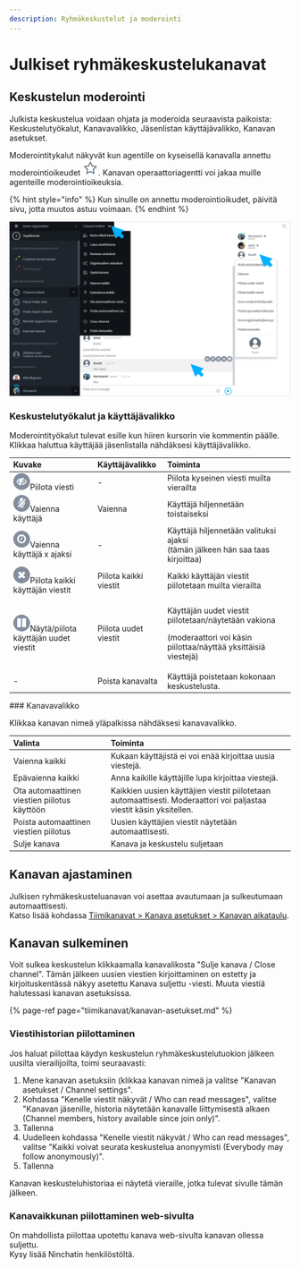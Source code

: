 ```yaml
---
description: Ryhmäkeskustelut ja moderointi
---
```


# Julkiset ryhmäkeskustelukanavat

## Keskustelun moderointi

Julkista keskustelua voidaan ohjata ja moderoida seuraavista paikoista: Keskustelutyökalut, Kanavavalikko, Jäsenlistan käyttäjävalikko, Kanavan asetukset.

Moderointitykalut näkyvät kun agentille on kyseisellä kanavalla annettu moderointioikeudet ![](.gitbook/assets/moderator.png). Kanavan operaattoriagentti voi jakaa muille agenteille moderointioikeuksia.

{% hint style="info" %}
Kun sinulle on annettu moderointioikudet, päivitä sivu, jotta muutos astuu voimaan.
{% endhint %}

![](.gitbook/assets/channel-embed-moderation.png)

### Keskustelutyökalut ja käyttäjävalikko

Moderointityökalut tulevat esille kun hiiren kursorin vie kommentin päälle.  Klikkaa haluttua käyttäjää jäsenlistalla nähdäksesi käyttäjävalikko.

<table>
  <thead>
    <tr>
      <th style="text-align:left">Kuvake</th>
      <th style="text-align:left">Käyttäjävalikko</th>
      <th style="text-align:left">Toiminta</th>
    </tr>
  </thead>
  <tbody>
    <tr>
      <td style="text-align:left">
        <img src=".gitbook/assets/mod1.png" alt/>Piilota viesti</td>
      <td style="text-align:left">-</td>
      <td style="text-align:left">Piilota kyseinen viesti muilta vierailta</td>
    </tr>
    <tr>
      <td style="text-align:left">
        <img src=".gitbook/assets/mod2.png" alt/>Vaienna käyttäjä</td>
      <td style="text-align:left">Vaienna</td>
      <td style="text-align:left">Käyttäjä hiljennetään toistaiseksi</td>
    </tr>
    <tr>
      <td style="text-align:left">
        <img src=".gitbook/assets/mod3.png" alt/>Vaienna käyttäjä x ajaksi</td>
      <td style="text-align:left">-</td>
      <td style="text-align:left">Käyttäjä hiljennetään valituksi ajaksi
        <br />(tämän jälkeen hän saa taas kirjoittaa)</td>
    </tr>
    <tr>
      <td style="text-align:left">
        <img src=".gitbook/assets/mod4.png" alt/>Piilota kaikki käyttäjän viestit</td>
      <td style="text-align:left">Piilota kaikki viestit</td>
      <td style="text-align:left">Kaikki käyttäjän viestit piilotetaan muilta vierailta</td>
    </tr>
    <tr>
      <td style="text-align:left">
        <img src=".gitbook/assets/mod5.png" alt/>Näytä/piilota käyttäjän uudet viestit</td>
      <td style="text-align:left">Piilota uudet viestit</td>
      <td style="text-align:left">
        <p>Käyttäjän uudet viestit piilotetaan/näytetään vakiona</p>
        <p>(moderaattori voi käsin piilottaa/näyttää yksittäisiä viestejä)</p>
      </td>
    </tr>
    <tr>
      <td style="text-align:left">-</td>
      <td style="text-align:left">Poista kanavalta</td>
      <td style="text-align:left">Käyttäjä poistetaan kokonaan keskustelusta.</td>
    </tr>
  </tbody>
</table>### Kanavavalikko

Klikkaa kanavan nimeä yläpalkissa nähdäksesi kanavavalikko.

| Valinta | Toiminta |
| :--- | :--- |
| Vaienna kaikki | Kukaan käyttäjistä ei voi enää kirjoittaa uusia viestejä. |
| Epävaienna kaikki | Anna kaikille käyttäjille lupa kirjoittaa viestejä. |
| Ota automaattinen viestien piilotus käyttöön | Kaikkien uusien käyttäjien viestit piilotetaan automaattisesti. Moderaattori voi paljastaa viestit käsin yksitellen. |
| Poista automaattinen viestien piilotus | Uusien käyttäjien viestit näytetään automaattisesti.  |
| Sulje kanava | Kanava ja keskustelu suljetaan |

## Kanavan ajastaminen

Julkisen ryhmäkeskusteluanavan voi asettaa avautumaan ja sulkeutumaan automaattisesti.  
Katso lisää kohdassa [Tiimikanavat &gt; Kanava asetukset &gt; Kanavan aikataulu](https://ninchat.gitbook.io/ninchat-support/tiimikanavat/kanavan-asetukset#kanavan-aikataulu).

## Kanavan sulkeminen

Voit sulkea keskustelun klikkaamalla kanavalikosta "Sulje kanava / Close channel". Tämän jälkeen uusien viestien kirjoittaminen on estetty ja kirjoituskentässä näkyy asetettu Kanava suljettu -viesti. Muuta viestiä halutessasi kanavan asetuksissa.

{% page-ref page="tiimikanavat/kanavan-asetukset.md" %}

### Viestihistorian piilottaminen

Jos haluat piilottaa käydyn keskustelun ryhmäkeskustelutuokion jälkeen uusilta vierailijoilta, toimi seuraavasti:

1. Mene kanavan asetuksiin \(klikkaa kanavan nimeä ja valitse "Kanavan asetukset / Channel settings".
2. Kohdassa "Kenelle viestit näkyvät / Who can read messages", valitse "Kanavan jäsenille, historia näytetään kanavalle liittymisestä alkaen \(Channel members, history available since join only\)".
3. Tallenna
4. Uudelleen kohdassa "Kenelle viestit näkyvät / Who can read messages", valitse "Kaikki voivat seurata keskustelua anonyymisti \(Everybody may follow anonymously\)".
5. Tallenna

Kanavan keskusteluhistoriaa ei näytetä vieraille, jotka tulevat sivulle tämän jälkeen.

### Kanavaikkunan piilottaminen web-sivulta

On mahdollista piilottaa upotettu kanava web-sivulta kanavan ollessa suljettu.   
Kysy lisää Ninchatin henkilöstöltä.

